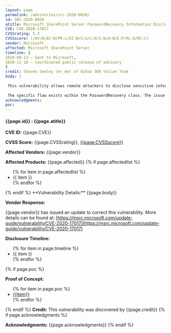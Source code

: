 ```yaml
---
layout: page
permalink: /advisories/src-2020-0028/
id: SRC-2020-0028
atitle: Microsoft SharePoint Server PasswordRecovery Information Disclosure Vulnerability
CVE: CVE-2020-17017
CVSSrating: 5.3
CVSSscore: (/AV:N/AC:H/PR:L/UI:N/S:U/C:H/I:N/A:N/E:P/RL:O/RC:C)
vendor: Microsoft
affected: Microsoft SharePoint Server
timeline: [
2020-08-13 – Sent to Microsoft,
2020-11-10 – Coordinated public release of advisory
]
credit: Steven Seeley (mr_me) of Qihoo 360 Vulcan Team
body: |
 
 This vulnerability allows remote attackers to disclose sensitive information on affected installations of SharePoint Server. Authentication is required to exploit this vulnerability.
 
 The specific flaw exists within the PasswordRecovery class. The issue results from the lack of proper validation of user-supplied BodyFileName property. An attacker can leverage this vulnerability to disclose files in the context of the Administrator.
acknowledgments:
poc:
---
```


<h4><b>{{page.id}} : {{page.atitle}}</b></h4>

**CVE ID:**
{{page.CVE}}

**CVSS Score:**
{{page.CVSSrating}}, <a href="https://nvd.nist.gov/vuln-metrics/cvss/v3-calculator?vector={{page.CVSSscore}}">{{page.CVSSscore}}</a>

**Affected Vendors:**
{{page.vendor}}

**Affected Products:**
{{page.affected}}
{% if page.affectedlist %}
<ul class="cn">
{% for item in page.affectedlist %}
  <li>{{ item }}</li>
{% endfor %}
</ul>
{% endif %}
**Vulnerability Details:**
{{page.body}}

**Vendor Response:**

{{page.vendor}} has issued an update to correct this vulnerability. More details can be found at:
[https://msrc.microsoft.com/update-guide/vulnerability/CVE-2020-17017](https://msrc.microsoft.com/update-guide/vulnerability/CVE-2020-17017)

**Disclosure Timeline:**
<ul>
{% for item in page.timeline %}
  <li>{{ item }}</li>
{% endfor %}
</ul>
{% if page.poc %}

**Proof of Concept:**
<ul>
{% for item in page.poc %}
  <li><a href="{{item}}">{{item}}</a></li>
{% endfor %}
</ul>

{% endif %}
**Credit:**
This vulnerability was discovered by {{page.credit}}
{% if page.acknowledgments %}

**Acknowledgments:**
{{page.acknowledgments}}
{% endif %}
